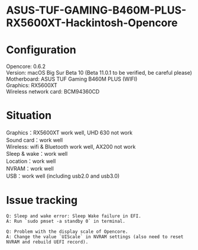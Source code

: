 # ASUS-TUF-GAMING-B460M-PLUS-RX5600XT-Hackintosh-Opencore

# Configuration 
Opencore: 0.6.2  
Version: macOS Big Sur Beta 10 (Beta 11.0.1 to be verified, be careful please)  
Motherboard: ASUS TUF Gaming B460M PLUS (WIFI)  
Graphics: RX5600XT  
Wireless network card: BCM94360CD  

# Situation
Graphics：RX5600XT work well, UHD 630 not work  
Sound card：work well  
Wireless: wifi & Bluetooth work well, AX200 not work  
Sleep & wake：work well  
Location：work well  
NVRAM：work well  
USB：work well  (including usb2.0 and usb3.0)

# Issue tracking

```
Q: Sleep and wake error: Sleep Wake failure in EFI.
A: Run `sudo pmset -a standby 0` in terminal.
```
```
Q: Problem with the display scale of Opencore.
A: Change the value `UIScale` in NVRAM settings (also need to reset NVRAM and rebuild UEFI record).
```


